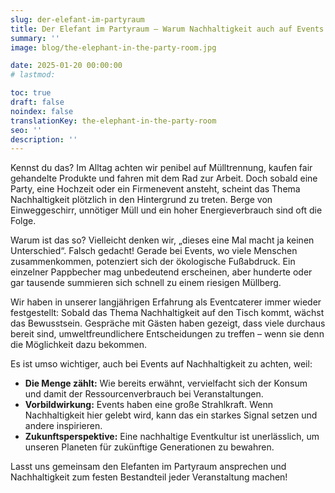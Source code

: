```yaml
---
slug: der-elefant-im-partyraum
title: Der Elefant im Partyraum – Warum Nachhaltigkeit auch auf Events wichtig ist
summary: ''
image: blog/the-elephant-in-the-party-room.jpg

date: 2025-01-20 00:00:00
# lastmod: 

toc: true
draft: false
noindex: false
translationKey: the-elephant-in-the-party-room
seo: ''
description: ''
---
```

Kennst du das? Im Alltag achten wir penibel auf Mülltrennung, kaufen fair gehandelte Produkte und fahren mit dem Rad zur Arbeit. Doch sobald eine Party, eine Hochzeit oder ein Firmenevent ansteht, scheint das Thema Nachhaltigkeit plötzlich in den Hintergrund zu treten. Berge von Einweggeschirr, unnötiger Müll und ein hoher Energieverbrauch sind oft die Folge.

Warum ist das so? Vielleicht denken wir, „dieses eine Mal macht ja keinen Unterschied“. Falsch gedacht! Gerade bei Events, wo viele Menschen zusammenkommen, potenziert sich der ökologische Fußabdruck. Ein einzelner Pappbecher mag unbedeutend erscheinen, aber hunderte oder gar tausende summieren sich schnell zu einem riesigen Müllberg.

Wir haben in unserer langjährigen Erfahrung als Eventcaterer immer wieder festgestellt: Sobald das Thema Nachhaltigkeit auf den Tisch kommt, wächst das Bewusstsein. Gespräche mit Gästen haben gezeigt, dass viele durchaus bereit sind, umweltfreundlichere Entscheidungen zu treffen – wenn sie denn die Möglichkeit dazu bekommen.

Es ist umso wichtiger, auch bei Events auf Nachhaltigkeit zu achten, weil:

- **Die Menge zählt:** Wie bereits erwähnt, vervielfacht sich der Konsum und damit der Ressourcenverbrauch bei Veranstaltungen.
- **Vorbildwirkung:** Events haben eine große Strahlkraft. Wenn Nachhaltigkeit hier gelebt wird, kann das ein starkes Signal setzen und andere inspirieren.
- **Zukunftsperspektive:** Eine nachhaltige Eventkultur ist unerlässlich, um unseren Planeten für zukünftige Generationen zu bewahren.

Lasst uns gemeinsam den Elefanten im Partyraum ansprechen und Nachhaltigkeit zum festen Bestandteil jeder Veranstaltung machen!
